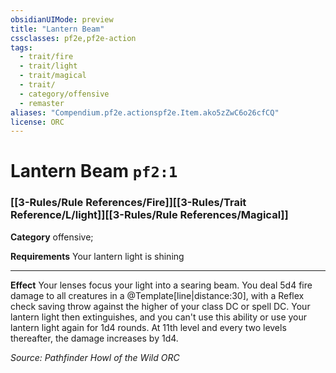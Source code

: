 ```yaml
---
obsidianUIMode: preview
title: "Lantern Beam"
cssclasses: pf2e,pf2e-action
tags:
  - trait/fire
  - trait/light
  - trait/magical
  - trait/
  - category/offensive
  - remaster
aliases: "Compendium.pf2e.actionspf2e.Item.ako5zZwC6o26cfCQ"
license: ORC
---
```

# Lantern Beam `pf2:1`

### [[3-Rules/Rule References/Fire]][[3-Rules/Trait Reference/L/light]][[3-Rules/Rule References/Magical]]

**Category** offensive; 




**Requirements** Your lantern light is shining

* * *

**Effect** Your lenses focus your light into a searing beam. You deal 5d4 fire damage to all creatures in a @Template\[line|distance:30\], with a Reflex check saving throw against the higher of your class DC or spell DC. Your lantern light then extinguishes, and you can't use this ability or use your lantern light again for 1d4 rounds. At 11th level and every two levels thereafter, the damage increases by 1d4.

*Source: Pathfinder Howl of the Wild*
*ORC*